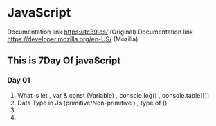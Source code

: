 # JavaScript

Documentation link https://tc39.es/ (Original)
Documentation link https://developer.mozilla.org/en-US/ (Mozilla)

## This is 7Day Of javaScript

### Day 01

1. What is let , var & const (Variable) , console.log() , console.table([])
2. Data Type in Js (primitive/Non-primitive ) , type of ()
3.
4.
